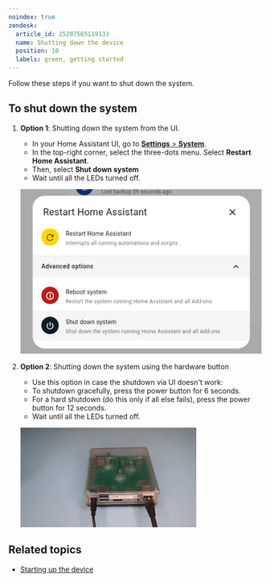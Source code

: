 ```yaml
---
noindex: true
zendesk:
  article_id: 25207565119133
  name: Shutting down the device
  position: 10
  labels: green, getting started
---
```


Follow these steps if you want to shut down the system.

## To shut down the system

1. **Option 1**: Shutting down the system from the UI.

   - In your Home Assistant UI, go to [**Settings** > **System**](https://my.home-assistant.io/redirect/system_dashboard/).
   - In the top-right corner, select the three-dots menu. Select **Restart Home Assistant**.
   - Then, select **Shut down system**
   - Wait until all the LEDs turned off.

   ![Image showing the shutdown dialog in the UI](/static/img/green/shutdown_system.png)

2. **Option 2**: Shutting down the system using the hardware button

   - Use this option in case the shutdown via UI doesn't work:
   - To shutdown gracefully, press the power button for 6 seconds.
   - For a hard shutdown (do this only if all else fails), press the power button for 12 seconds.
   - Wait until all the LEDs turned off.

   ![Clip showing where to press the button on the device](/static/img/green/green_reset_power-up_after_sd-insert.webp)

## Related topics

- [Starting up the device](/hc/en-us/articles/25209783508125/)
